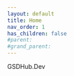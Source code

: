 ```yaml
---
layout: default
title: Home
nav_order: 1
has_children: false
#parent:
#grand_parent:
---
```


GSDHub.Dev
